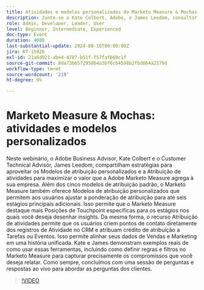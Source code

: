 ```yaml
---
title: Atividades e modelos personalizados do Marketo Measure & Mochas
description: Junte-se a Kate Colbert, Adobe, e James Leedom, consultor técnico do cliente, enquanto exploram estratégias para aproveitar a atribuição de modelos e atividades de atribuição personalizados no Adobe Marketo Measure, demonstrando exemplos reais e concluindo com uma sessão de perguntas e respostas ao vivo.
role: Admin, Developer, Leader, User
level: Beginner, Intermediate, Experienced
doc-type: Event
duration: 4080
last-substantial-update: 2024-08-16T00:00:00Z
jira: KT-15926
exl-id: 21a6d921-abe4-4787-b51f-f57faf669c1f
source-git-commit: 8da73b657295864a3bf6c64598b2fbd664a2379d
workflow-type: tm+mt
source-wordcount: '219'
ht-degree: 0%

---
```


# Marketo Measure &amp; Mochas: atividades e modelos personalizados

Neste webinário, o Adobe Business Advisor, Kate Colbert e o Customer Technical Advisor, James Leedom, compartilham estratégias para aproveitar os Modelos de atribuição personalizados e a Atribuição de atividades para maximizar o valor que a Adobe Marketo Measure agrega à sua empresa. Além dos cinco modelos de atribuição padrão, o Marketo Measure também oferece Modelos de atribuição personalizados que permitem aos usuários ajustar a ponderação de atribuição para até seis estágios principais adicionais. Isso permite que o Marketo Measure destaque mais Posições de Touchpoint específicas para os estágios nos quais você deseja desenhar insights. Da mesma forma, o recurso Atribuição de atividades permite que os usuários criem pontos de contato diretamente dos registros de Atividade no CRM e atribuam crédito de atribuição a Tarefas ou Eventos. Isso permite alinhar seus dados de Vendas e Marketing em uma história unificada. Kate e James demonstram exemplos reais de como usar essas ferramentas, incluindo como definir regras e filtros no Marketo Measure para capturar precisamente os compromissos que você deseja relatar. Como sempre, concluímos com uma sessão de perguntas e respostas ao vivo para abordar as perguntas dos clientes.

>[!VIDEO](https://video.tv.adobe.com/v/3432603/?learn=on)
